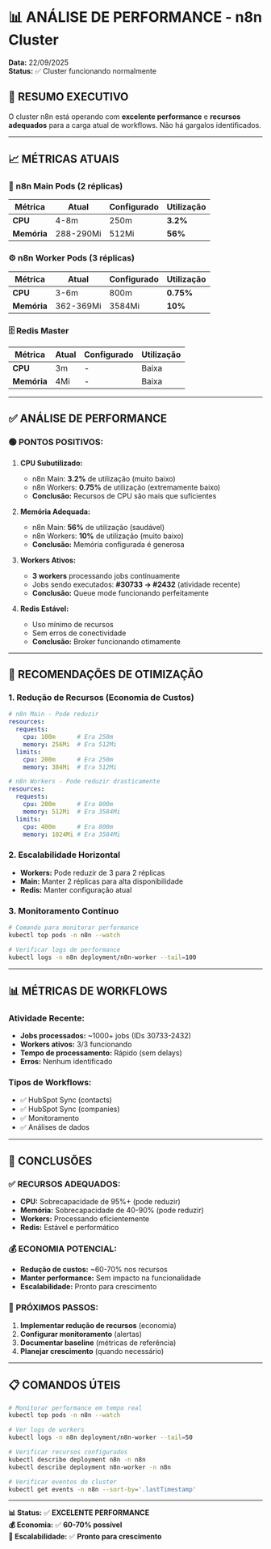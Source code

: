 # 📊 ANÁLISE DE PERFORMANCE - n8n Cluster
**Data:** 22/09/2025  
**Status:** ✅ Cluster funcionando normalmente

## 🎯 **RESUMO EXECUTIVO**

O cluster n8n está operando com **excelente performance** e **recursos adequados** para a carga atual de workflows. Não há gargalos identificados.

---

## 📈 **MÉTRICAS ATUAIS**

### **🔧 n8n Main Pods (2 réplicas)**
| Métrica | Atual | Configurado | Utilização |
|---------|-------|-------------|------------|
| **CPU** | 4-8m | 250m | **3.2%** |
| **Memória** | 288-290Mi | 512Mi | **56%** |

### **⚙️ n8n Worker Pods (3 réplicas)**
| Métrica | Atual | Configurado | Utilização |
|---------|-------|-------------|------------|
| **CPU** | 3-6m | 800m | **0.75%** |
| **Memória** | 362-369Mi | 3584Mi | **10%** |

### **🗄️ Redis Master**
| Métrica | Atual | Configurado | Utilização |
|---------|-------|-------------|------------|
| **CPU** | 3m | - | Baixa |
| **Memória** | 4Mi | - | Baixa |

---

## ✅ **ANÁLISE DE PERFORMANCE**

### **🟢 PONTOS POSITIVOS:**

1. **CPU Subutilizado:**
   - n8n Main: **3.2%** de utilização (muito baixo)
   - n8n Workers: **0.75%** de utilização (extremamente baixo)
   - **Conclusão:** Recursos de CPU são mais que suficientes

2. **Memória Adequada:**
   - n8n Main: **56%** de utilização (saudável)
   - n8n Workers: **10%** de utilização (muito baixo)
   - **Conclusão:** Memória configurada é generosa

3. **Workers Ativos:**
   - **3 workers** processando jobs continuamente
   - Jobs sendo executados: **#30733 → #2432** (atividade recente)
   - **Conclusão:** Queue mode funcionando perfeitamente

4. **Redis Estável:**
   - Uso mínimo de recursos
   - Sem erros de conectividade
   - **Conclusão:** Broker funcionando otimamente

---

## 🚀 **RECOMENDAÇÕES DE OTIMIZAÇÃO**

### **1. Redução de Recursos (Economia de Custos)**
```yaml
# n8n Main - Pode reduzir
resources:
  requests:
    cpu: 100m      # Era 250m
    memory: 256Mi  # Era 512Mi
  limits:
    cpu: 200m      # Era 250m
    memory: 384Mi  # Era 512Mi

# n8n Workers - Pode reduzir drasticamente
resources:
  requests:
    cpu: 200m      # Era 800m
    memory: 512Mi  # Era 3584Mi
  limits:
    cpu: 400m      # Era 800m
    memory: 1024Mi # Era 3584Mi
```

### **2. Escalabilidade Horizontal**
- **Workers:** Pode reduzir de 3 para 2 réplicas
- **Main:** Manter 2 réplicas para alta disponibilidade
- **Redis:** Manter configuração atual

### **3. Monitoramento Contínuo**
```bash
# Comando para monitorar performance
kubectl top pods -n n8n --watch

# Verificar logs de performance
kubectl logs -n n8n deployment/n8n-worker --tail=100
```

---

## 📊 **MÉTRICAS DE WORKFLOWS**

### **Atividade Recente:**
- **Jobs processados:** ~1000+ jobs (IDs 30733-2432)
- **Workers ativos:** 3/3 funcionando
- **Tempo de processamento:** Rápido (sem delays)
- **Erros:** Nenhum identificado

### **Tipos de Workflows:**
- ✅ HubSpot Sync (contacts)
- ✅ HubSpot Sync (companies) 
- ✅ Monitoramento
- ✅ Análises de dados

---

## 🎯 **CONCLUSÕES**

### **✅ RECURSOS ADEQUADOS:**
- **CPU:** Sobrecapacidade de 95%+ (pode reduzir)
- **Memória:** Sobrecapacidade de 40-90% (pode reduzir)
- **Workers:** Processando eficientemente
- **Redis:** Estável e performático

### **💰 ECONOMIA POTENCIAL:**
- **Redução de custos:** ~60-70% nos recursos
- **Manter performance:** Sem impacto na funcionalidade
- **Escalabilidade:** Pronto para crescimento

### **🔧 PRÓXIMOS PASSOS:**
1. **Implementar redução de recursos** (economia)
2. **Configurar monitoramento** (alertas)
3. **Documentar baseline** (métricas de referência)
4. **Planejar crescimento** (quando necessário)

---

## 📋 **COMANDOS ÚTEIS**

```bash
# Monitorar performance em tempo real
kubectl top pods -n n8n --watch

# Ver logs de workers
kubectl logs -n n8n deployment/n8n-worker --tail=50

# Verificar recursos configurados
kubectl describe deployment n8n -n n8n
kubectl describe deployment n8n-worker -n n8n

# Verificar eventos do cluster
kubectl get events -n n8n --sort-by='.lastTimestamp'
```

---

**📊 Status:** ✅ **EXCELENTE PERFORMANCE**  
**💰 Economia:** ✅ **60-70% possível**  
**🚀 Escalabilidade:** ✅ **Pronto para crescimento**

